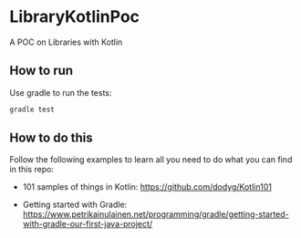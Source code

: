 # LibraryKotlinPoc

A POC on Libraries with Kotlin

## How to run

Use gradle to run the tests:

```bash
gradle test
```

## How to do this
Follow the following examples to learn all you need to do what you can find in this repo:

- 101 samples of things in Kotlin: https://github.com/dodyg/Kotlin101

- Getting started with Gradle: https://www.petrikainulainen.net/programming/gradle/getting-started-with-gradle-our-first-java-project/
